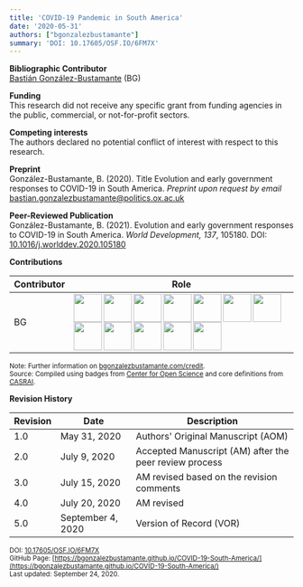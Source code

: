 ```yaml
---
title: 'COVID-19 Pandemic in South America'
date: '2020-05-31'
authors: ["bgonzalezbustamante"]
summary: 'DOI: 10.17605/OSF.IO/6FM7X'
---
```


**Bibliographic Contributor** <br />
[Bastián González-Bustamante](../../) (BG)

**Funding** <br />
This research did not receive any specific grant from funding agencies in the public, commercial, or not-for-profit sectors.

**Competing interests** <br />
The authors declared no potential conflict of interest with respect to this research.

**Preprint** <br />
González-Bustamante, B. (2020). Title Evolution and early government responses to COVID-19 in South America. *Preprint upon request by email* [bastian.gonzalezbustamante@politics.ox.ac.uk](mailto:bastian.gonzalezbustamante@politics.ox.ac.uk) <br />

**Peer-Reviewed Publication** <br />
González-Bustamante, B. (2021). Evolution and early government responses to COVID-19 in South America. *World Development, 137*, 105180. DOI: [10.1016/j.worlddev.2020.105180](https://doi.org/10.1016/j.worlddev.2020.105180)

**Contributions** 

| Contributor | Role |
|---|---|
| BG | [<img src="../conceptualization.png" align="left" width="50" />](../conceptualization.png) [<img src="../data_curation.png" align="left" width="50" />](../data_curation.png) [<img src="../formal_analysis.png" align="left" width="50" />](../formal_analysis.png) [<img src="../investigation.png" align="left" width="50" />](../investigation.png) [<img src="../methodology.png" align="left" width="50" />](../methodology.png) [<img src="../project_administration.png" align="left" width="50" />](../project_administration.png) [<img src="../resources.png" align="left" width="50" />](../resources.png) [<img src="../computation.png" align="left" width="50" />](../computation.png) [<img src="../testing.png" align="left" width="50" />](../testing.png) [<img src="../data_visualization.png" align="left" width="50" />](../data_visualization.png) [<img src="../writing_initial_draft.png" align="left" width="50" />](../writing_initial_draft.png) [<img src="../writing_review.png" align="left" width="50" />](../writing_review.png) |

<small>Note: Further information on [bgonzalezbustamante.com/credit](../).</small><br />
<small>Source: Compiled using badges from [Center for Open Science](https://github.com/CenterForOpenScience/open_research_badges) and core definitions from [CASRAI](https://casrai.org/credit/).</small><br />

**Revision History**

| Revision | Date | Description |
|---|---|---|
| 1.0 | May 31, 2020 | Authors' Original Manuscript (AOM) |
| 2.0 | July 9, 2020 | Accepted Manuscript (AM) after the peer review process |
| 3.0 | July 15, 2020 | AM revised based on the revision comments |
| 4.0 | July 20, 2020 | AM revised |
| 5.0 | September 4, 2020 | Version of Record (VOR) |

<small>DOI: [10.17605/OSF.IO/6FM7X](http://doi.org/10.17605/OSF.IO/6FM7X)</small><br />
<small>GitHub Page: [https://bgonzalezbustamante.github.io/COVID-19-South-America/](https://bgonzalezbustamante.github.io/COVID-19-South-America/)</small><br />
<small>Last updated: September 24, 2020.</small>
